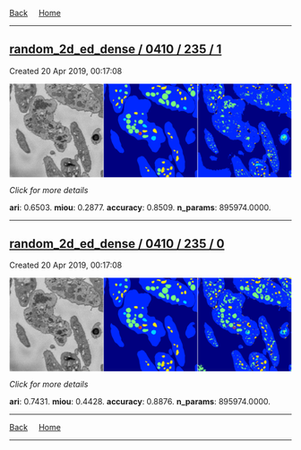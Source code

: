 
[Back](..)&nbsp;&nbsp;&nbsp;&nbsp;&nbsp;[Home](https://leapmanlab.github.io/snapshots)

---

<div class="summary"><a href="1"><h2>random_2d_ed_dense / 0410 / 235 / 1</h2></a><p>Created 20 Apr 2019, 00:17:08
</p><a href="1"><img src="1/media/summary.png" align="center"></a><p>
<i>Click for more details</i>
</p></div>

**ari**: 0.6503. **miou**: 0.2877. **accuracy**: 0.8509. **n_params**: 895974.0000. 

---

<div class="summary"><a href="0"><h2>random_2d_ed_dense / 0410 / 235 / 0</h2></a><p>Created 20 Apr 2019, 00:17:08
</p><a href="0"><img src="0/media/summary.png" align="center"></a><p>
<i>Click for more details</i>
</p></div>

**ari**: 0.7431. **miou**: 0.4428. **accuracy**: 0.8876. **n_params**: 895974.0000. 

---

[Back](..)&nbsp;&nbsp;&nbsp;&nbsp;&nbsp;[Home](https://leapmanlab.github.io/snapshots)

---